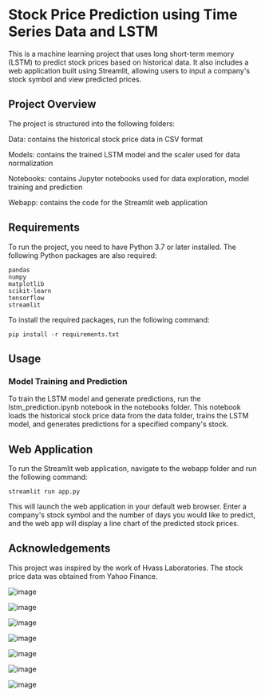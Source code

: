 # Stock Price Prediction using Time Series Data and LSTM
This is a machine learning project that uses long short-term memory (LSTM) to predict stock prices based on historical data. It also includes a web application built using Streamlit, allowing users to input a company's stock symbol and view predicted prices.

## Project Overview
The project is structured into the following folders:

Data: contains the historical stock price data in CSV format

Models: contains the trained LSTM model and the scaler used for data normalization

Notebooks: contains Jupyter notebooks used for data exploration, model training and prediction

Webapp: contains the code for the Streamlit web application

## Requirements

To run the project, you need to have Python 3.7 or later installed. The following Python packages are also required:

    pandas
    numpy
    matplotlib
    scikit-learn
    tensorflow
    streamlit
    
To install the required packages, run the following command:
    
    pip install -r requirements.txt
    
    
 ## Usage
 
 ### Model Training and Prediction

To train the LSTM model and generate predictions, run the lstm_prediction.ipynb notebook in the notebooks folder.
This notebook loads the historical stock price data from the data folder, trains the LSTM model, and generates predictions for a specified company's stock.

## Web Application

To run the Streamlit web application, navigate to the webapp folder and run the following command: 

    streamlit run app.py


This will launch the web application in your default web browser. Enter a company's stock symbol and the number of days you would like to predict, and the web app will display a line chart of the predicted stock prices.

## Acknowledgements

This project was inspired by the work of Hvass Laboratories. The stock price data was obtained from Yahoo Finance.


 

![image](https://user-images.githubusercontent.com/112408652/218652372-11ab149a-7361-463b-b56a-f4d09144a317.png)

![image](https://user-images.githubusercontent.com/112408652/218652426-93bf96a9-69e9-446f-8878-47f667e76c41.png)


![image](https://user-images.githubusercontent.com/112408652/218652447-b08bbf48-bc59-49f2-9065-0833a5f1dd41.png)

![image](https://user-images.githubusercontent.com/112408652/218652483-1aff8e20-10d3-4fdb-9164-652474143d7e.png)


![image](https://user-images.githubusercontent.com/112408652/218652507-5d22d623-d46e-4709-bd87-fb92d6762ba9.png)


![image](https://user-images.githubusercontent.com/112408652/218652549-f5a918ff-1e05-4633-b4f1-e2d3c172abb0.png)


![image](https://user-images.githubusercontent.com/112408652/218652571-a030c008-2924-489a-a0d9-4367c6c58d90.png)


